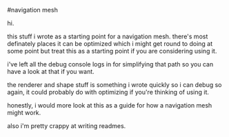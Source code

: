 #navigation mesh

hi.

this stuff i wrote as a starting point for a navigation mesh. there's most definately places it can be optimized which i might get round to doing at some point but treat this as a starting point if you are considering using it.

i've left all the debug console logs in for simplifying that path so you can have a look at that if you want.

the renderer and shape stuff is something i wrote quickly so i can debug so again, it could probably do with optimizing if you're thinking of using it.

honestly, i would more look at this as a guide for how a navigation mesh might work.

also i'm pretty crappy at writing readmes.